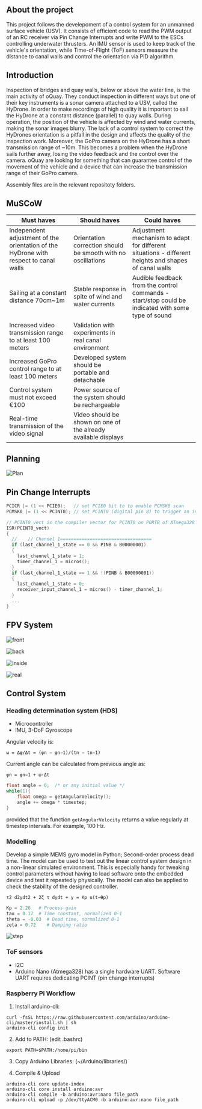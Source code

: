 ## About the project

This project follows the develepoment of a control system for an unmanned surface vehicle (USV).
It consists of efficient code to read the PWM output of an RC receiver via Pin Change Interrupts and write PWM to the ESCs controlling underwater thrusters.
An IMU sensor is used to keep track of the vehicle's orientation, while Time-of-Flight (ToF) sensors measure the distance to canal walls and control the orientation via PID algorithm.

## Introduction

Inspection of bridges and quay walls, below or above the water line, is the main activity of oQuay.
They conduct inspection in different ways but one of their key instruments is a sonar camera attached to a USV, called the HyDrone.
In order to make recordings of high quality it is important to sail the HyDrone at a constant distance (parallel) to quay walls.
During operation, the position of the vehicle is affected by wind and water currents, making the sonar images blurry.
The lack of a control system to correct the HyDrones orientation is a pitfall in the design and affects the quality of the inspection work.
Moreover, the GoPro camera on the HyDrone has a short transmission range of ~10m.
This becomes a problem when the HyDrone sails further away, losing the video feedback and the control over the camera.
oQuay are looking for something that can guarantee control of the movement of the vehicle and a device that can increase the transmission range of their GoPro camera.

Assembly files are in the relevant repositoty folders.


## MuSCoW

| Must haves                                                                            | Should haves                                                    | Could haves                                                                                           |
|---------------------------------------------------------------------------------------|-----------------------------------------------------------------|-------------------------------------------------------------------------------------------------------|
| Independent adjustment of the orientation of the HyDrone with respect to canal walls | Orientation correction should be smooth with no oscillations   | Adjustment mechanism to adapt for different situations - different heights and shapes of canal walls |
| Sailing at a constant distance 70cm~1m                                               | Stable response in spite of wind and water currents            | Audible feedback from the control commands - start/stop could be indicated with some type of sound   |
| Increased video transmission range to at least 100 meters                            | Validation with experiments in real canal environment          |                                                                                                       |
| Increased GoPro control range to at least 100 meters                                 | Developed system should be portable and detachable             |                                                                                                       |
| Control system must not exceed €100                                                  | Power source of the system should be rechargeable              |                                                                                                       |
| Real-time transmission of the video signal                                           | Video should be shown on one of the already available displays |                                                                                                       |

## Planning

![Plan](res/planning.png)


## Pin Change Interrupts

```c
PCICR |= (1 << PCIE0);   // set PCIE0 bit to to enable PCMSK0 scan
PCMSK0 |= (1 << PCINT0); // set PCINT0 (digital pin 8) to trigger an interrupt on state change

// PCINT0_vect is the compiler vector for PCINT0 on PORTB of ATmega328
ISR(PCINT0_vect)
{
  //    // Channel 1==================================
  if (last_channel_1_state == 0 && PINB & B00000001)
  {
    last_channel_1_state = 1;
    timer_channel_1 = micros();
  }
  if (last_channel_1_state == 1 && !(PINB & B00000001))
  {
    last_channel_1_state = 0;
    receiver_input_channel_1 = micros() - timer_channel_1;
  }
  ...
}
```

## FPV System

![front](res/front.jpeg)

![back](res/back.jpeg)

![inside](res/inside.jpeg)

![real](res/real.jpeg)


## Control System

### Heading determination system (HDS)

- Microcontroller
- IMU, 3-DoF Gyroscope

Angular velocity is:

`ω = Δφ/Δt = (φn − φn−1)/(tn − tn−1)`

Current angle can be calculated from previous angle as:

`φn = φn−1 + ω·Δt`

```c
float angle = 0;  /* or any initial value */
while(1){
    float omega = getAngularVelocity();
    angle += omega * timestep;
}
```

provided that the function `getAngularVelocity` returns a value regularly at timestep intervals. For example, 100 Hz.


### Modelling
Develop a simple MEMS gyro model in Python; Second-order process dead time.
The model can be used to test out the linear control system design in a non-linear simulated environment.
This is especially handy for tweaking control parameters without having to load software onto the embedded device and test it repeatedly physically.
The model can also be applied to check the stability of the designed controller.

```τ2 d2ydt2 + 2ζ τ dydt + y = Kp u(t−θp)```

```py
Kp = 2.26   # Process gain
tau = 0.17  # Time constant, normalized 0-1
theta = -0.03  # Dead time, normalized 0-1
zeta = 0.72    # Damping ratio
```

![step](res/step_response.png)


### ToF sensors

- I2C
- Arduino Nano (Atmega328) has a single hardware UART. Software UART requires dedicating PCINT (pin change interrupts)

### Raspberry Pi Workflow

1. Install arduino-cli:

```
curl -fsSL https://raw.githubusercontent.com/arduino/arduino-cli/master/install.sh | sh
arduino-cli config init
```

2. Add to PATH: (edit .bashrc)

```export PATH=$PATH:/home/pi/bin```

3. Copy Arduino Libraries: (~/Arduino/libraries/)

4. Compile & Upload

```
arduino-cli core update-index
arduino-cli core install arduino:avr
arduino-cli compile -b arduino:avr:nano file_path
arduino-cli upload -p /dev/ttyACM0 -b arduino:avr:nano file_path
```
